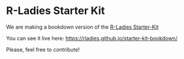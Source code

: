 # R-Ladies Starter Kit

We are making a bookdown version of the [R-Ladies Starter-Kit](https://github.com/rladies/starter-kit)

You can see it live here:
https://rladies.github.io/starter-kit-bookdown/


Please, feel free to contribute!

